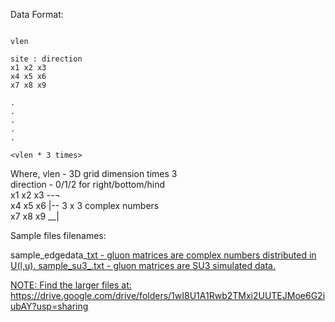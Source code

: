 Data Format:

```

vlen

site : direction
x1 x2 x3
x4 x5 x6
x7 x8 x9

.
.
.
.
.

<vlen * 3 times>

```

Where,	vlen		- 3D grid dimension times 3 <br />
	direction	- 0/1/2 for right/bottom/hind <br />
	x1 x2 x3	--¬ <br />
	x4 x5 x6	  |-- 3 x 3 complex numbers <br />
	x7 x8 x9	__|<br />


Sample files filenames:

sample_edgedata_<vlen>_<l>_<u>txt	- gluon matrices are complex numbers distributed in U(l,u).
sample_su3_<vlen>.txt			- gluon matrices are SU3 simulated data.

NOTE: Find the larger files at: https://drive.google.com/drive/folders/1wI8U1A1Rwb2TMxi2UUTEJMoe6G2iubAY?usp=sharing
